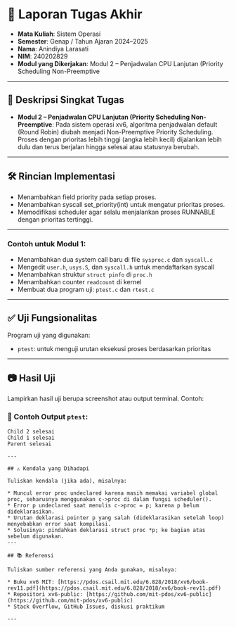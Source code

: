 # 📝 Laporan Tugas Akhir

* **Mata Kuliah**: Sistem Operasi
* **Semester**: Genap / Tahun Ajaran 2024–2025
* **Nama**: Anindiya Larasati
* **NIM**: 240202829
* **Modul yang Dikerjakan**:
 Modul 2 – Penjadwalan CPU Lanjutan (Priority Scheduling Non-Preemptive
---

## 📌 Deskripsi Singkat Tugas

* **Modul 2 – Penjadwalan CPU Lanjutan (Priority Scheduling Non-Preemptive**:
  Pada sistem operasi xv6, algoritma penjadwalan default (Round Robin) diubah menjadi Non-Preemptive Priority Scheduling. Proses dengan prioritas lebih tinggi (angka lebih kecil) dijalankan lebih dulu dan terus berjalan hingga selesai atau statusnya berubah.
---

## 🛠️ Rincian Implementasi

* Menambahkan field priority pada setiap proses.
* Menambahkan syscall set_priority(int) untuk mengatur prioritas proses.
* Memodifikasi scheduler agar selalu menjalankan proses RUNNABLE dengan prioritas tertinggi.

---

### Contoh untuk Modul 1:

* Menambahkan dua system call baru di file `sysproc.c` dan `syscall.c`
* Mengedit `user.h`, `usys.S`, dan `syscall.h` untuk mendaftarkan syscall
* Menambahkan struktur `struct pinfo` di `proc.h`
* Menambahkan counter `readcount` di kernel
* Membuat dua program uji: `ptest.c` dan `rtest.c`
---

## ✅ Uji Fungsionalitas

Program uji yang digunakan:
- `ptest`: untuk menguji urutan eksekusi proses berdasarkan prioritas

---

## 📷 Hasil Uji

Lampirkan hasil uji berupa screenshot atau output terminal. Contoh:

### 📍 Contoh Output `ptest`:

```
Child 2 selesai
Child 1 selesai
Parent selesai

---

## ⚠️ Kendala yang Dihadapi

Tuliskan kendala (jika ada), misalnya:

* Muncul error proc undeclared karena masih memakai variabel global proc, seharusnya menggunakan c->proc di dalam fungsi scheduler().
* Error p undeclared saat menulis c->proc = p; karena p belum dideklarasikan.
* Urutan deklarasi pointer p yang salah (dideklarasikan setelah loop) menyebabkan error saat kompilasi.
* Solusinya: pindahkan deklarasi struct proc *p; ke bagian atas sebelum digunakan.
---

## 📚 Referensi

Tuliskan sumber referensi yang Anda gunakan, misalnya:

* Buku xv6 MIT: [https://pdos.csail.mit.edu/6.828/2018/xv6/book-rev11.pdf](https://pdos.csail.mit.edu/6.828/2018/xv6/book-rev11.pdf)
* Repositori xv6-public: [https://github.com/mit-pdos/xv6-public](https://github.com/mit-pdos/xv6-public)
* Stack Overflow, GitHub Issues, diskusi praktikum

---

